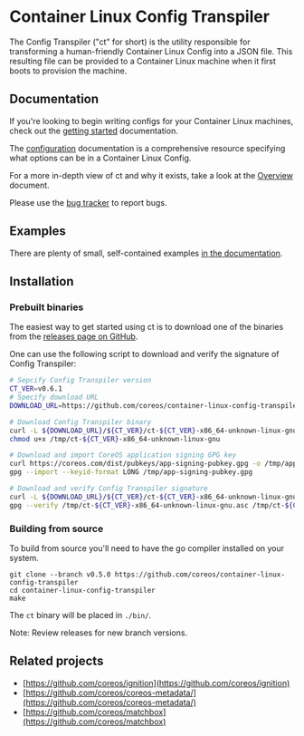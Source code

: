 # Container Linux Config Transpiler

The Config Transpiler ("ct" for short) is the utility responsible for transforming a human-friendly Container Linux Config into a JSON file. This resulting file can be provided to a Container Linux machine when it first boots to provision the machine.

## Documentation

If you're looking to begin writing configs for your Container Linux machines, check out the [getting started][get-started] documentation.

The [configuration][config] documentation is a comprehensive resource specifying what options can be in a Container Linux Config.

For a more in-depth view of ct and why it exists, take a look at the [Overview][overview] document.

Please use the [bug tracker][issues] to report bugs.

[ignition]: https://github.com/coreos/ignition
[issues]: https://issues.coreos.com
[overview]: doc/overview.md
[get-started]: doc/getting-started.md
[config]: doc/configuration.md

## Examples

There are plenty of small, self-contained examples [in the documentation][examples].

[examples]: doc/examples.md

## Installation

### Prebuilt binaries

The easiest way to get started using ct is to download one of the binaries from the [releases page on GitHub][releases].

One can use the following script to download and verify the signature of Config Transpiler:

```bash
# Sepcify Config Transpiler version
CT_VER=v0.6.1
# Specify download URL
DOWNLOAD_URL=https://github.com/coreos/container-linux-config-transpiler/releases/download

# Download Config Transpiler binary
curl -L ${DOWNLOAD_URL}/${CT_VER}/ct-${CT_VER}-x86_64-unknown-linux-gnu -o /tmp/ct-${CT_VER}-x86_64-unknown-linux-gnu
chmod u+x /tmp/ct-${CT_VER}-x86_64-unknown-linux-gnu

# Download and import CoreOS application signing GPG key
curl https://coreos.com/dist/pubkeys/app-signing-pubkey.gpg -o /tmp/app-signing-pubkey.gpg
gpg --import --keyid-format LONG /tmp/app-signing-pubkey.gpg

# Download and verify Config Transpiler signature
curl -L ${DOWNLOAD_URL}/${CT_VER}/ct-${CT_VER}-x86_64-unknown-linux-gnu.asc -o /tmp/ct-${CT_VER}-x86_64-unknown-linux-gnu.asc
gpg --verify /tmp/ct-${CT_VER}-x86_64-unknown-linux-gnu.asc /tmp/ct-${CT_VER}-x86_64-unknown-linux-gnu
```

[releases]: https://github.com/coreos/container-linux-config-transpiler/releases

### Building from source

To build from source you'll need to have the go compiler installed on your system.

```shell
git clone --branch v0.5.0 https://github.com/coreos/container-linux-config-transpiler
cd container-linux-config-transpiler
make
```

The `ct` binary will be placed in `./bin/`.

Note: Review releases for new branch versions.

## Related projects

- [https://github.com/coreos/ignition](https://github.com/coreos/ignition)
- [https://github.com/coreos/coreos-metadata/](https://github.com/coreos/coreos-metadata/)
- [https://github.com/coreos/matchbox](https://github.com/coreos/matchbox)
